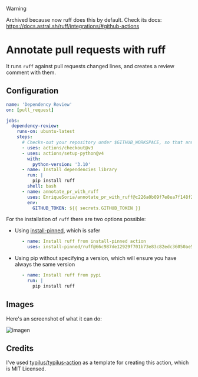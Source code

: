 > [!WARNING]
> Archived because now ruff does this by default. Check its docs: https://docs.astral.sh/ruff/integrations/#github-actions


# Annotate pull requests with ruff

It runs `ruff` against pull requests changed lines, and creates a review comment with them.


## Configuration
```yaml
name: 'Dependency Review'
on: [pull_request]

jobs:
  dependency-review:
    runs-on: ubuntu-latest
    steps:
      # Checks-out your repository under $GITHUB_WORKSPACE, so that annotate_pr_with_ruff can access it.
      - uses: actions/checkout@v3
      - uses: actions/setup-python@v4
        with:
          python-version: '3.10' 
      - name: Install dependencies library
        run: |
          pip install ruff
        shell: bash
      - name: annotate_pr_with_ruff
        uses: EnriqueSoria/annotate_pr_with_ruff@c226a0b09f7e8ea7f148f29c129f89399b37f03d
        env:
          GITHUB_TOKEN: ${{ secrets.GITHUB_TOKEN }}
```

For the installation of `ruff` there are two options possible:

 - Using [install-pinned](https://github.com/install-pinned/ruff), which is safer
```yaml
      - name: Install ruff from install-pinned action
        uses: install-pinned/ruff@66c987de12929f701b73e83c82edc36050ae55a0  # Specify a version
```

- Using pip without specifying a version, which will ensure you have always the same version
```yaml
      - name: Install ruff from pypi
        run: |
          pip install ruff
```

## Images
Here's an screenshot of what it can do:

![imagen](https://user-images.githubusercontent.com/7394684/204401939-f50114a0-2815-4981-980a-e91e71799d26.png)


## Credits
I've used [typilus/typilus-action](https://github.com/typilus/typilus-action) as a template for creating this action, which is MIT Licensed. 
